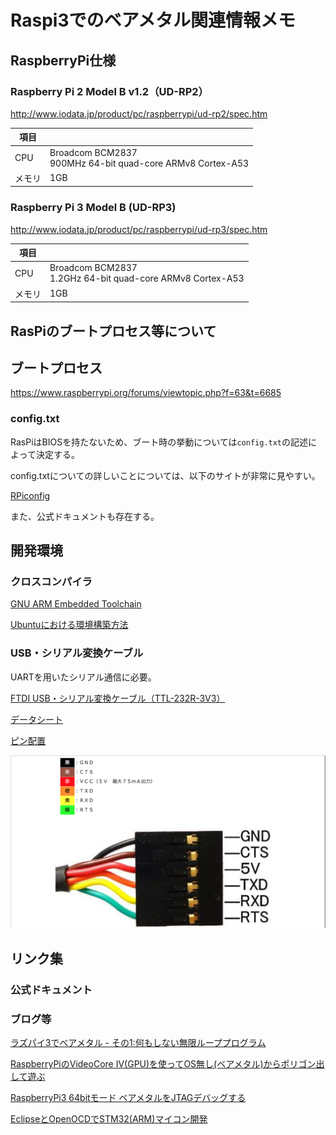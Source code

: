 # Raspi3でのベアメタル関連情報メモ

## RaspberryPi仕様

### Raspberry Pi 2 Model B v1.2（UD-RP2）

http://www.iodata.jp/product/pc/raspberrypi/ud-rp2/spec.htm

|項目||
|---|---|
|CPU|Broadcom BCM2837<br>900MHz 64-bit quad-core ARMv8 Cortex-A53|
|メモリ|1GB|

### Raspberry Pi 3 Model B (UD-RP3)

http://www.iodata.jp/product/pc/raspberrypi/ud-rp3/spec.htm

|項目||
|---|---|
|CPU|Broadcom BCM2837<br>1.2GHz 64-bit quad-core ARMv8 Cortex-A53|
|メモリ|1GB|

## RasPiのブートプロセス等について

## ブートプロセス

https://www.raspberrypi.org/forums/viewtopic.php?f=63&t=6685

### config.txt

RasPiはBIOSを持たないため、ブート時の挙動については`config.txt`の記述によって決定する。

config.txtについての詳しいことについては、以下のサイトが非常に見やすい。

[RPiconfig](https://elinux.org/RPiconfig)

また、公式ドキュメントも存在する。

## 開発環境

### クロスコンパイラ

[GNU ARM Embedded Toolchain](https://launchpad.net/gcc-arm-embedded)

[Ubuntuにおける環境構築方法](http://dev.toppers.jp/trac_user/ev3pf/wiki/DevEnvLinux)

### USB・シリアル変換ケーブル

UARTを用いたシリアル通信に必要。

[FTDI USB・シリアル変換ケーブル（TTL-232R-3V3）](http://akizukidenshi.com/catalog/g/gM-05840/)

[データシート](http://akizukidenshi.com/download/ds/ftdi/TTL-232Rシリーズ参考資料.pdf)

[ピン配置](http://akizukidenshi.com/download/ds/ftdi/TTL-232R_pin.pdf)

![](ttl232r3v3-pinassign.png)

## リンク集

### 公式ドキュメント

### ブログ等

[ラズパイ3でベアメタル - その1:何もしない無限ループプログラム](http://d.hatena.ne.jp/cupnes/20160514/1463238354)

[RaspberryPiのVideoCore IV(GPU)を使ってOS無し(ベアメタル)からポリゴン出して遊ぶ](https://qiita.com/gyabo/items/f3a411a63d608d00b384)

[RaspberryPi3 64bitモード ベアメタルをJTAGデバッグする](https://qiita.com/toshinaga/items/146bcb00db235258162f)

[EclipseとOpenOCDでSTM32(ARM)マイコン開発](https://qiita.com/Ted-HM/items/760759b6b152230b48a8)
